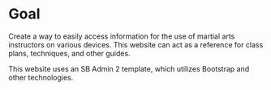 # Goal
Create a way to easily access information for the use of martial arts instructors on various devices. This website can act as a reference for class plans, techniques, and other guides.

This website uses an SB Admin 2 template, which utilizes Bootstrap and other technologies.